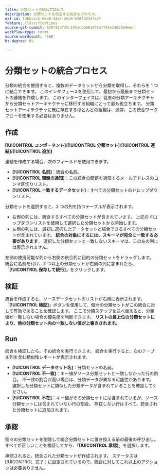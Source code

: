 ```yaml
---
title: 分類セットの統合プロセス
description: 分類セットを統合する完全なプロセス。
exl-id: f36bcbcb-0ed0-44a7-a6a9-b28fd244fb27
feature: Classifications
source-git-commit: 828f41bf45c1954c3b68ad71a7746e24626b9eed
workflow-type: tm+mt
source-wordcount: '460'
ht-degree: 0%

---
```


# 分類セットの統合プロセス

分類の統合を使用すると、複数のデータセットから分類を取得し、それらを 1 つに結合できます。 このインタフェースを使用して、最初から最後まで分類セットの連結を作成します。 このインターフェイスは、従来の分類アーキテクチャから分類セットアーキテクチャに移行する組織にとって最も役立ちます。 分類セットアーキテクチャに既に存在するほとんどの組織は、通常、この統合ワークフローを使用する必要はありません。

## 作成

**[!UICONTROL コンポーネント]**/**[!UICONTROL 分類セット]**/**[!UICONTROL 連結]**/**[!UICONTROL 追加]**

連結を作成する場合、次のフィールドを使用できます。

* **[!UICONTROL 名前]**：統合の名前。
* **[!UICONTROL 問題の通知]**：この統合の問題を通知するメールアドレスのコンマ区切りリスト。
* **[!UICONTROL 一致するデータセット]**：すべての分類セットのドロップダウンリスト。

分類セットを選択すると、2 つの列を持つテーブルが表示されます。

* 右側の列には、統合するすべての分類セットが含まれています。 上記のドロップダウンリストを使用して選択した分類セットから開始します。
* 左側の列には、最初に選択したデータセットと結合できるすべての分類セットが含まれています。 **統合の対象にするには、スキーマが完全に一致する必要があります**。 選択した分類セットと一致しないスキーマは、この左の列には表示されません。

左側の使用可能な列から右側の統合列に目的の分類セットをドラッグします。 統合に名前を付け、2 つ以上の分類セットが右側の列に含まれたら、「**[!UICONTROL 保存して続行]**」をクリックします。

## 検証

統合を作成すると、ソースデータセットのリストが右側に表示されます。 「**[!UICONTROL 検証]**」ボタンを使用して、個々の分類セットがこの統合に対して有効であることを確認します。 ここで分類ステップを並べ替えると、分類値が一致しない場合の優先度を判断できます。 **リストの最上位の分類セットにより、他の分類セット内の一致しない値が上書きされます。**

## Run

統合を検証したら、その統合を実行できます。 統合を実行すると、次のテーブル列を含む類似性レポートが表示されます。

* **[!UICONTROL データセット名]**：分類セットの名前。
* **[!UICONTROL 不一致]**：キー値がソース分類セットと一致しなかった行の割合。 不一致の割合が高い場合は、分類データが異なる可能性があります。 選択した分類セットに類似した分類データが含まれていることを確認してください。
* **[!UICONTROL 不在]**：キー値がその分類セットには含まれているが、ソース分類セットには含まれていない行の割合。 存在しない行はすべて、統合された分類セットに追加されます。

## 承認

個々の分類セットを削除して統合分類セットに置き換える前の最後の呼び出し。 すべてが正しいことを検証してから、「**[!UICONTROL 承認]**」を選択します。

承認されると、統合された分類セットが作成されます。 ステータスは [!UICONTROL &#x200B; 完了 &#x200B;] に設定されているので、統合に対してこれ以上のアクションは必要ありません。
